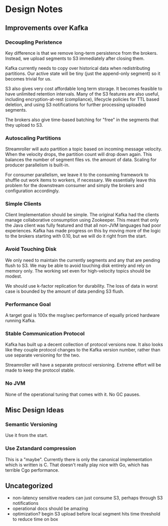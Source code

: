 # Design Notes

## Improvements over Kafka

### Decoupling Peristence
Key difference is that we remove long-term persistence from the brokers.
Instead, we upload segments to S3 immediately after closing them.

Kafka currently needs to copy over historical data when redistributing
partitions.  Our active state will be tiny (just the append-only segment) so it
becomes trivial for us.

S3 also gives very cost affordable long term storage.  It becomes feasible to
have unlimited retention intervals.  Many of the S3 features are also useful,
including encryption-at-rest (compliance), lifecycle policies for TTL based
deletion, and using S3 notifications for further processing uploaded segments.

The brokers also give time-based batching for "free" in the segments that they
upload to S3.

### Autoscaling Partitions
Streamroller will auto partition a topic based on incoming message velocity.
When the velocity drops, the partition count will drop down again.  This
balances the number of segment files vs. the amount of data.  Scaling for
producer parallelism is built-in.

For consumer parallelism, we leave it to the consuming framework to shuffle out
work items to workers, if necessary.  We essentially leave this problem for the
downstream consumer and simply the brokers and configuration accordingly.

### Simple Clients
Client Implementation should be simple.  The original Kafka had the clients
manage collaborative consumption using Zookeeper.  This meant that only the Java
client was fully featured and that all non-JVM languages had poor experiences.
Kafka has made progress on this by moving more of the logic to the brokers
starting with 0.10, but we will do it right from the start.

### Avoid Touching Disk
We only need to maintain the currently segments and any that are pending flush
to S3.  We may be able to avoid touching disk entirely and rely on memory only.
The working set even for high-velocity topics should be modest.

We should use k-factor replication for durability.  The loss of data in worst
case is bounded by the amount of data pending S3 flush.

### Performance Goal
A target goal is 100x the msg/sec performance of equally priced hardware running
Kafka.

### Stable Communication Protocol
Kafka has built up a decent collection of protocol versions now.  It also looks
like they couple protocol changes to the Kafka version number, rather than use
separate versioning for the two.

Streamroller will have a separate protocol versioning.  Extreme effort will be
made to keep the protocol stable.

### No JVM
None of the operational tuning that comes with it.  No GC pauses.

## Misc Design Ideas

### Semantic Versioning
Use it from the start.

### Use Zstandard compression
This is a "maybe".  Currently there is only the canonical implementation which
is written is C.  That doesn't really play nice with Go, which has terrible Cgo
performance.


## Uncategorized
* non-latency sensitive readers can just consume S3, perhaps through S3 notifications
* operational docs should be amazing
* optimization? begin S3 upload before local segment hits time threshold to reduce time on box
